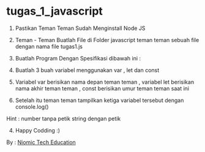 # tugas_1_javascript

 1. Pastikan Teman Teman Sudah Menginstall Node JS

 2. Teman - Teman Buatlah File di Folder javascript teman teman sebuah file dengan nama file tugas1.js

 3. Buatlah Program Dengan Spesifikasi dibawah ini :

 4.   Buatlah 3 buah variabel menggunakan var , let dan const
 5.   Variabel var berisikan nama depan teman teman , variabel let berisikan nama akhir teman teman , const berisikan umur teman teman saat ini
 6.   Setelah itu teman teman tampilkan ketiga variabel tersebut dengan console.log()

Hint : number tanpa petik string dengan petik

   4. Happy Codding :)

By : [Niomic Tech Education](https://niomic.com/)

